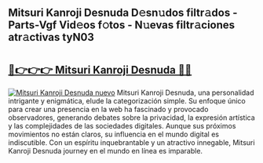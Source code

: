 ## Mitsuri Kanroji Desnuda D𝚎sn𝚞dos filtr𝚊dos - Parts-Vgf Vid𝚎os f𝚘tos - N𝚞evas filtr𝚊ciones atr𝚊ctivas tyN03

# <h2><a href="http://mb54c5.tromn.icu/?c=Mitsuri+Kanroji+Desnuda">🔗👉👉👉 Mitsuri Kanroji Desnuda 🔗🔗</a></h2>

[![Mitsuri Kanroji Desnuda nuevo](https://i.imgur.com/pEAQMta.gif)](http://mb54c5.tromn.icu/?c=Mitsuri+Kanroji+Desnuda)
Mitsuri Kanroji Desnuda, una personalidad intrigante y enigmática, elude la categorización simple. Su enfoque único para crear una presencia en la web ha fascinado y provocado observadores, generando debates sobre la privacidad, la expresión artística y las complejidades de las sociedades digitales. Aunque sus próximos movimientos no están claros, su influencia en el mundo digital es indiscutible. Con un espíritu inquebrantable y un atractivo innegable, Mitsuri Kanroji Desnuda journey en el mundo en línea es imparable.
